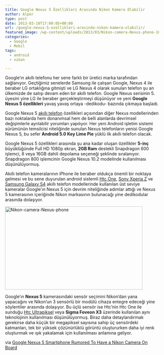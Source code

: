 ```yaml
---
title: Google Nexus 5 Özellikleri Arasında Nikon Kamera Olabilir
author: Alper
type: post
date: 2013-03-18T17:09:05+00:00
url: /google-nexus-5-ozellikleri-arasinda-nikon-kamera-olabilir/
featured_image: /wp-content/uploads/2013/03/Nikon-camera-Nexus-phone-100x100.png
categories:
  - Google
  - Mobil
tags:
  - android
  - nikon

---
```

Google&#8217;ın akıllı telefonu her sene farklı bir üretici marka tarafından sağlanıyor. Geçtiğimiz senelerde Samsung ile çalışan Google, Nexus 4 ile beraber LG ortaklığına gitmişti ve LG Nexus 4 olarak sunulan telefon şu an ülkemizde de satışı devam eden bir akıllı telefon. Google Nexus serisinin 5. üyesini yine LG ile beraber gerçekleştirmeyi düşünüyor ve yeni **Google Nexus 5 özellikleri** yavaş yavaş ortaya -dedikodu- bazında çıkmaya başladı.

Google Nexus 5 [akıllı telefon][1] özellikleri açısından diğer Nexus modellerinden bazı noktalarda hem donanımsal hem de belli alanlarda devrimsel değişimlerle ayrılabilir yorumları yapılıyor. Her yeni Android işletim sistemi sürümünün temsilcisi niteliğinde sunulan Nexus telefonların yenisi Google Nexus 5, bu sefer **Android 5.0 Key Lime Pie** yüklü ilk akıllı telefon olacak.

Google Nexus 5 özellikleri arasında şu ana kadar oluşan özellikler **5-inç** büyüklüğünde Full HD 1080p ekran, **2GB Ram** destekli Snapdragon 600 işlemci, 8 veya 16GB dahili depolama seçeneği şeklinde sıralanıyor. Snapdragon 800 işlemcinin Google Nexus 10.2 modelinde kullanılması düşünülüyormuş.

Akıllı telefon kameralarının iPhone ile beraber oldukça önemli bir noktaya gelmesi ve bu sene duyurulan android sistemli [Htc One][2], [Sony Xperia Z][3] ve [Samsung Galaxy S4][4] akıllı telefon modellerinde kullanılan üst seviye kameralar Google&#8217;ın Nexus 5 için devrim niteliğinde adımlar attığı ve Nexus 5 kamerasının içeriğinde Nikon markasının bulunacağı yine dedikodular arasında dolaşıyor.

<img class="aligncenter size-full wp-image-13523" alt="Nikon-camera-Nexus-phone" src="https://www.murekkep.org/wp-content/uploads/2013/03/Nikon-camera-Nexus-phone.png" width="450" height="272" srcset="https://www.murekkep.org/wp-content/uploads/2013/03/Nikon-camera-Nexus-phone.png 450w, https://www.murekkep.org/wp-content/uploads/2013/03/Nikon-camera-Nexus-phone-400x241.png 400w, https://www.murekkep.org/wp-content/uploads/2013/03/Nikon-camera-Nexus-phone-50x30.png 50w, https://www.murekkep.org/wp-content/uploads/2013/03/Nikon-camera-Nexus-phone-125x75.png 125w, https://www.murekkep.org/wp-content/uploads/2013/03/Nikon-camera-Nexus-phone-300x181.png 300w" sizes="(max-width: 450px) 100vw, 450px" /> 

Google&#8217;ın **Nexus 5** kamerasındaki sensör seçimini Nikon&#8217;dan yana yapacağını ve Nikon&#8217;un 3 sensörlü bir modülü cihaza entegre edeceği yine söylentiler arasında dolaşıyor. Bu üçlü sensör ise Htc&#8217;nin Htc One ile sunduğu [Htc Ultrapiksel][5] veya **Sigma Foveon X3** üzerinde kullanılan aynı teknolojinin kullanılması düşünülüyormuş. Biraz daha detaylandırmak gerekirse daha küçük bir megapiksel sayısına sahip üç sensördeki katmanları, tek bir yüksek çözünürlüklü görüntü oluştururken daha iyi renk oluşturmak ve ışık yakalamak için kullanılması anlamına geliyor.

via <a title="Google Nexus 5 Smartphone Rumored To Have a Nikon Camera On Board" href="https://www.dailycameranews.com/2013/03/google-nexus-5-smartphone-rumored-to-have-a-nikon-camera-on-board/" rel="external dofollow">Google Nexus 5 Smartphone Rumored To Have a Nikon Camera On Board</a>

 [1]: https://www.murekkep.org/telefon/ "telefon"
 [2]: https://www.murekkep.org/htc-one-duyuruldu/ "HTC One 4.7-inç Ekran 1.7Ghz İşlemci ve HTC Zoe Ultrapixel Kamera ile Resmen Duyuruldu"
 [3]: https://www.murekkep.org/telefon/sony-xperia-z "sony xperia z"
 [4]: https://www.murekkep.org/telefon/samsung-galaxy-s4 "samsung galaxy s4"
 [5]: https://www.murekkep.org/htc-one-ultrapiksel-kamera-ozellikleri-ve-detaylari-12173 "HTC One UltraPiksel Kamera Özellikleri ve Detayları"
